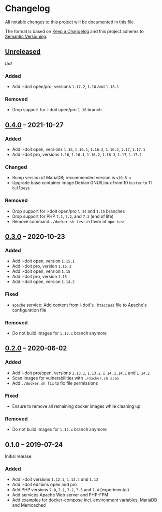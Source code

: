# Changelog

All notable changes to this project will be documented in this file.

The format is based on [Keep a Changelog](https://keepachangelog.com/en/1.0.0/)
and this project adheres to [Semantic Versioning](https://semver.org/spec/v2.0.0.html).

## [Unreleased][]

_tbd_

### Added

-   Add i-doit open/pro, versions `1.17.2`, `1.18` and `1.18.1`

### Removed

-   Drop support for i-doit open/pro `1.16` branch

## [0.4.0][] – 2021-10-27

### Added

-   Add i-doit open, versions `1.16`, `1.16.1`, `1.16.2`, `1.16.3`, `1.17`, `1.17.1`
-   Add i-doit pro, versions `1.16`, `1.16.1`, `1.16.2`, `1.16.3`, `1.17`, `1.17.1`

### Changed

-   Bump version of MariaDB; recommended version is `v10.5.x`
-   Upgrade base container image Debian GNU/Linux from 10 `buster` to 11 `bullseye`

### Removed

-   Drop support for i-doit open/pro `1.14` and `1.15` branches
-   Drop support for PHP `7.1`, `7.2`, and `7.3` (end of life)
-   Remove command `./docker.sh test` in favor of `npm test`

## [0.3.0][] – 2020-10-23

### Added

-   Add i-doit open, version `1.15.1`
-   Add i-doit pro, version `1.15.1`
-   Add i-doit open, version `1.15`
-   Add i-doit pro, version `1.15`
-   Add i-doit open, version `1.14.2`

### Fixed

-   `apache` service: Add content from i-doit's `.htaccess` file to Apache's configuration file

### Removed

-   Do not build images for `1.13.x` branch anymore

## [0.2.0][] – 2020-06-02

### Added

-   Add i-doit pro/open, versions `1.13.1`, `1.13.2`, `1.14`, `1.14.1` and `1.14.2`
-   Scan images for vulnerabilities with `./docker.sh scan`
-   Add `./docker.sh fix` to fix file permissions

### Fixed

-   Ensure to remove all remaining docker images while cleaning up

### Removed

-   Do not build images for `1.12.x` branch anymore

## 0.1.0 – 2019-07-24

Initial release

### Added

-   Add i-doit versions `1.12.1`, `1.12.4` and `1.13`
-   Add i-doit editions open and pro
-   Add PHP versions `7.0`, `7.1`, `7.2`, `7.3` and `7.4` (experimental)
-   Add services Apache Web server and PHP-FPM
-   Add examples for docker-compose incl. environment variables, MariaDB and Memcached

[Unreleased]: https://github.com/bheisig/i-doit-docker/compare/v0.4.0...HEAD
[0.4.0]: https://github.com/bheisig/i-doit-docker/compare/v0.3.0...v0.4.0
[0.3.0]: https://github.com/bheisig/i-doit-docker/compare/v0.2.0...v0.3.0
[0.2.0]: https://github.com/bheisig/i-doit-docker/compare/v0.1.0...v0.2.0
